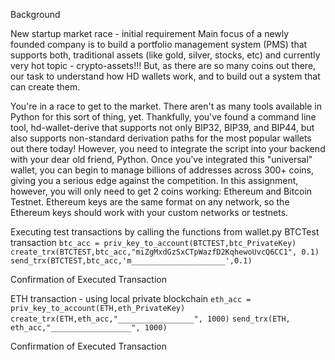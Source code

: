 Background

New startup market race - initial requirement
Main focus of a newly founded company is to build a portfolio management system (PMS) that supports both, traditional assets (like gold, silver, stocks, etc) and currently very hot topic - crypto-assets!!! But, as there are so many coins out there, our task to understand how HD wallets work, and to build out a system that can create them. 

You're in a race to get to the market. There aren't as many tools available in Python for this sort of thing, yet. Thankfully, you've found a command line tool, hd-wallet-derive that supports not only BIP32, BIP39, and BIP44, but also supports non-standard derivation paths for the most popular wallets out there today! However, you need to integrate
the script into your backend with your dear old friend, Python. Once you've integrated this "universal" wallet, you can begin to manage billions of addresses across 300+ coins, giving you a serious edge against the competition. In this assignment, however, you will only need to get 2 coins working: Ethereum and Bitcoin Testnet. Ethereum keys are the same format on any network, so the Ethereum keys should work with your custom networks or testnets.







Executing test transactions by calling the functions from wallet.py
BTCTest transaction
```btc_acc = priv_key_to_account(BTCTEST,btc_PrivateKey) ``` ```create_trx(BTCTEST,btc_acc,"miZgMxdGzSxCTpWazfD2KqhewoUvcQ6CC1", 0.1)``` ```send_trx(BTCTEST,btc_acc,'m_____________________',0.1)```

Confirmation of Executed Transaction






ETH transaction - using local private blockchain
```eth_acc = priv_key_to_account(ETH,eth_PrivateKey) ```
```create_trx(ETH,eth_acc,"_________________", 1000)``` 
```send_trx(ETH, eth_acc,"__________________", 1000)```

Confirmation of Executed Transaction
